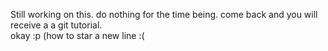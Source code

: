 Still working on this. do nothing for the time being. come back and you will receive a a git tutorial.  
okay :p (how to star a new line :(
